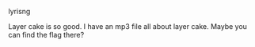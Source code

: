 lyrisng

Layer cake is so good. I have an mp3 file all about layer cake. Maybe you can find the flag there?
